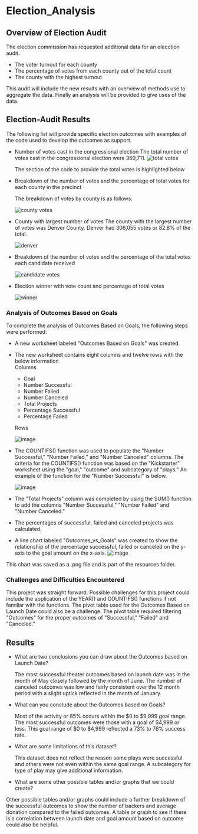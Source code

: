 # Election_Analysis

## Overview of Election Audit
The election commission has requested additional data for an elecction audit.

  *  The voter turnout for each county
  *  The percentage of votes from each county out of the total count
  *  The county with the highest turnout

This audit will include the new results with an overview of methods use to aggregate the data.  Finally
an analysis will be provided to give uses of the data.

## Election-Audit Results

The following list will provide specific election outcomes with examples of the code used to develop the outcomes
as support.

  * Number of votes cast in the congressional election
    The total number of votes cast in the congressional election were 369,711.
    ![total votes](https://user-images.githubusercontent.com/100876517/162644290-bd33feab-edf6-479e-8bb7-a4f584635778.png)
    
    The section of the code to provide the total votes is highlighted below
    
    
  
  * Breakdown of the number of votes and the percentage of total votes for each county in the precinct
  
    The breakdown of votes by county is as follows:
    
    ![county votes](https://user-images.githubusercontent.com/100876517/162644299-6375faf7-d679-4509-b588-95bc15679854.png)
    
         
  * County with largest number of votes
    The county with the largest number of votes was Denver County.  Denver had 306,055 votes or 82.8% of the total.
    
    ![denver](https://user-images.githubusercontent.com/100876517/162644303-a570ab6b-c627-40f3-9070-e27a075bb0c1.png)
    
  * Breakdown of the number of votes and the percentage of the total votes each candidate received
  
    ![candidate votes](https://user-images.githubusercontent.com/100876517/162644308-144c341d-571e-4333-b789-896c02328181.png)
         
  * Election winner with vote count and percentage of total votes
  
    ![winner](https://user-images.githubusercontent.com/100876517/162644310-dcf3f169-22f2-49be-abcb-995da01ae276.png)

 
### Analysis of Outcomes Based on Goals

To complete the analysis of Outcomes Based on Goals, the following steps were performed:

  * A new worksheet labeled "Outcomes Based on Goals" was created.
  * The new worksheet contains eight columns and twelve rows with the below information  
      Columns
      * Goal
      * Number Successful
      * Number Failed
      * Number Canceled
      * Total Projects
      * Percentage Successful
      * Percentage Failed

      Rows
      
     ![image](https://user-images.githubusercontent.com/100876517/160255319-2509b569-205d-41e1-81c5-58de84d35494.png) 
      
  * The COUNTIFS() function was used to populate the "Number Successful," "Number Failed," and "Number Canceled" columns. 
    The criteria for the COUNTIFS() function was based on the "Kickstarter" worksheet using the "goal," "outcome" and subcategory
    of "plays."  An example of the function for the "Number Successful" is below.
    
    ![image](https://user-images.githubusercontent.com/100876517/160288457-309be781-9ab7-4c9f-aae0-513cd6d9463f.png)
    
  * The "Total Projects" column was completed by using the SUM() function to add the columns "Number Successful," "Number Failed"
    and "Number Canceled."
  * The percentages of successful, failed and canceled projects was calculated.
  * A line chart labeled "Outcomes_vs_Goals" was created to show the relationship of the percentage successful, failed or canceled
    on the y-axis to the goal amount on the x-axis.
  ![image](https://user-images.githubusercontent.com/100876517/160288241-66cf08e7-3bf1-47ed-98e8-38bc18955bfc.png)
  
  This chart was saved as a .png file and is part of the resources folder.
  

### Challenges and Difficulties Encountered

This project was straight forward.  Possible challenges for this project could include the application of the YEAR() and COUNTIFS() functions
if not familiar with the functions.  The pivot table used for the Outcomes Based on Launch Date could also be a challenge.  The pivot table 
required filtering "Outcomes" for the proper outcomes of "Successful," "Failed" and "Canceled."  

## Results

- What are two conclusions you can draw about the Outcomes based on Launch Date?

  The most successful theater outcomes based on launch date was in the month of May closely followed by the month of June.  The number
  of canceled outcomes was low and fairly consistent over the 12 month period with a slight uptick reflected in the month of January.

- What can you conclude about the Outcomes based on Goals?
  
  Most of the activity or 85% occurs within the $0 to $9,999 goal range.  The most successful outcomes were those with a goal of $4,999 or less.
  This goal range of $0 to $4,999 reflected a 73% to 76% success rate.
   
- What are some limitations of this dataset?   
 
  This dataset does not reflect the reason some plays were successful and others were not even within the same goal range.  A subcategory for 
  type of play may give additional information.  

- What are some other possible tables and/or graphs that we could create?

 Other possible tables and/or graphs could include a further breakdown of the successful outcomes to show the number of backers and average donation
 compared to the failed outcomes.  A table or graph to see if there is a correlation between launch date and goal amount based on outcome 
 could also be helpful.  
